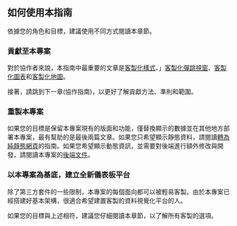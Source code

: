 ## 如何使用本指南

依據您的角色和目標，建議使用不同方式閱讀本章節。

### 貢獻至本專案

對於協作者來說，本指南中最重要的文章是[客製化樣式](/front-end/custom-styling)、」[客製化彈跳視窗](/front-end/custom-dialogs)、[客製化圖表](/front-end/custom-charts)和[客製化地圖](/front-end/custom-maps)。

接著，請跳到下一章(協作指南)，以更好了解貢獻方法、準則和範圍。

### 重製本專案

如果您的目標是保留本專案現有的版面和功能，僅替換顯示的數據並在其他地方部署本專案，最有幫助的是最後兩篇文章。如果您只希望顯示靜態資料，請閱讀[轉為純靜態網頁](/front-end/create-a-static-application)的指南。如果您希望顯示動態資訊，並需要對後端進行額外修改與開發，請閱讀本專案的[後端文件](/back-end)。

### 以本專案為基底，建立全新儀表板平台

除了第三方套件的一些限制，本專案的每個面向都可以被輕易客製。由於本專案已經搭建好基本架構，很適合希望建置客製的資料視覺化平台的人。

如果您的目標與上述相符，建議您仔細閱讀本章節，以了解所有客製的選項。
